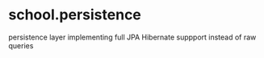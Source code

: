 # school.persistence
persistence layer implementing full JPA Hibernate suppport instead of raw queries

